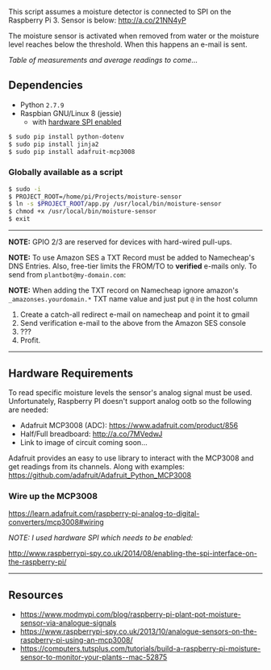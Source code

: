 This script assumes a moisture detector is connected to SPI on the Raspberry Pi 3. Sensor is below:
http://a.co/21NN4yP

The moisture sensor is activated when removed from water or the moisture level reaches
below the threshold. When this happens an e-mail is sent.

_Table of measurements and average readings to come..._

## Dependencies
- Python `2.7.9`
- Raspbian GNU/Linux 8 (jessie)
  - with [hardware SPI enabled](https://www.raspberrypi-spy.co.uk/2014/08/enabling-the-spi-interface-on-the-raspberry-pi/)
```bash
$ sudo pip install python-dotenv
$ sudo pip install jinja2
$ sudo pip install adafruit-mcp3008
```

### Globally available as a script
```bash
$ sudo -i
$ PROJECT_ROOT=/home/pi/Projects/moisture-sensor
$ ln -s $PROJECT_ROOT/app.py /usr/local/bin/moisture-sensor
$ chmod +x /usr/local/bin/moisture-sensor
$ exit
```

--------------------

**NOTE:** GPIO 2/3 are reserved for devices with hard-wired pull-ups.

**NOTE:** To use Amazon SES a TXT Record must be added to Namecheap's DNS Entries. Also, free-tier limits the FROM/TO to **verified** e-mails only. To send from `plantbot@my-domain.com`:

**NOTE:** When adding the TXT record on Namecheap ignore amazon's `_amazonses.yourdomain.*` TXT name value and just put `@` in the host column

1. Create a catch-all redirect e-mail on namecheap and point it to gmail
2. Send verification e-mail to the above from the Amazon SES console
3. ???
4. Profit.

--------------------

## Hardware Requirements

To read specific moisture levels the sensor's analog signal must be used. Unfortunately, Raspberry PI doesn't support analog ootb so the following are needed:
- Adafruit MCP3008 (ADC): https://www.adafruit.com/product/856
- Half/Full breadboard: http://a.co/7MVedwJ
- Link to image of circuit coming soon...

Adafruit provides an easy to use library to interact with the MCP3008 and get readings from its channels. Along with examples:
https://github.com/adafruit/Adafruit_Python_MCP3008

### Wire up the MCP3008

https://learn.adafruit.com/raspberry-pi-analog-to-digital-converters/mcp3008#wiring

*NOTE: I used hardware SPI which needs to be enabled:*

http://www.raspberrypi-spy.co.uk/2014/08/enabling-the-spi-interface-on-the-raspberry-pi/

--------------------

## Resources

- https://www.modmypi.com/blog/raspberry-pi-plant-pot-moisture-sensor-via-analogue-signals
- https://www.raspberrypi-spy.co.uk/2013/10/analogue-sensors-on-the-raspberry-pi-using-an-mcp3008/
- https://computers.tutsplus.com/tutorials/build-a-raspberry-pi-moisture-sensor-to-monitor-your-plants--mac-52875
